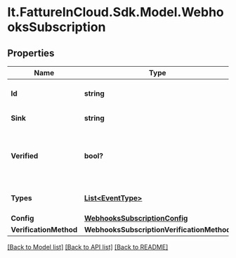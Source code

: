 # It.FattureInCloud.Sdk.Model.WebhooksSubscription

## Properties

Name | Type | Description | Notes
------------ | ------------- | ------------- | -------------
**Id** | **string** | Webhooks subscription id | [optional] 
**Sink** | **string** | Webhooks callback uri. | [optional] 
**Verified** | **bool?** | [Read Only] True if the webhooks subscription has been verified. | [optional] 
**Types** | [**List&lt;EventType&gt;**](EventType.md) | Webhooks events types. | [optional] 
**Config** | [**WebhooksSubscriptionConfig**](WebhooksSubscriptionConfig.md) |  | [optional] 
**VerificationMethod** | **WebhooksSubscriptionVerificationMethod** |  | [optional] 

[[Back to Model list]](../README.md#documentation-for-models) [[Back to API list]](../README.md#documentation-for-api-endpoints) [[Back to README]](../README.md)

